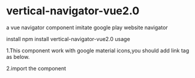 # vertical-navigator-vue2.0
a vue navigator component imitate google play website navigator

install
npm install vertical-navigator-vue2.0
usage

1.This component work with google material icons,you should add link tag as below.
<!DOCTYPE html>
<html>
  <head>
    <meta charset="utf-8">
    <link rel="stylesheet" href="https://fonts.googleapis.com/icon?family=Material+Icons">
    <title>web</title>
  </head>
  <body>
    <div id="app"></div>
  </body>
</html>

2.import the component

<template>
  <div>
    <he :datas="navdatas"></he>
  </div>
</template>

<script>
import  {verticalNavigator} from 'vertical-navigator-vue2.0'
export default {
  name: 'HelloWorld',
  components: {'he':verticalNavigator},
  data () {
    return {
      navdatas:[
    {content:"吃货零食",
     color:"rgb(68,68,68)",
     icon:'home',
     link:"#/",
     submenu:[
     ]
    },
    {content:"热销", //name of the item
     color:"rgb(104,159,56)",//background color of the item
     icon:'view_carousel',//icon of the item(for more detail,read the google material icons website)
     link:"javascript:;",//href of the item
     submenu:[ //submenu of the item
       {content:"促销", //submenu item name
       link:"#/sortpage/s2r" //submenu item href
       }, //item of the submenu
       {content:"朝阳巷5号", //submenu item name
       link:"#/sortpage/s2r"//submenu item href
       } //item of the submenu
     ]
    },//one item
    {content:"特价",
     color:"rgb(239,108,0)",
     icon:'pause',
     link:"javascript:;",
     submenu:[
       {content:"横潭大街32号",
       link:"#/sortpage/sr"},
       {content:"朝阳巷5号",
       link:"#/sortpage/sr"}
     ]
    },

    {content:"人气",
     color:"rgb(3,155,229)",
    icon:'crop_square',
     link:"javascript:;",
     submenu:[
       {content:"横潭大街32号",
       link:"#/sortpage/r"},
       {content:"朝阳巷5号",
       link:"#/sortpage/r"}
     ]
    },
    {content:"数码",
     color:"rgb(83,109,254)",
     icon:'more_horiz',
     link:"javascript:;",
     submenu:[
       {content:"横潭大街32号",
       link:"#/sortpage/other"},
       {content:"朝阳巷5号",
       link:"#/sortpage/other"},
       {content:"横潭市场",
       link:"#/sortpage/other"}
     ]
    }
  ]
    }
  },
  mounted:function(){
  }
}
</script>
